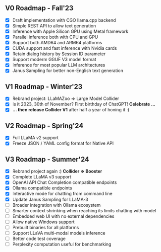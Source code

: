 ## V0 Roadmap - Fall'23

- [x] Draft implementation with CGO llama.cpp backend
- [x] Simple REST API to allow text generation
- [x] Inference with Apple Silicon GPU using Metal framework
- [x] Parallel inference both with CPU and GPU
- [x] Support both AMD64  and ARM64 platforms
- [x] CUDA support and fast inference with Nvidia cards
- [x] Retain dialog history by Session ID parameter
- [x] Support moderm GGUF V3 model format
- [x] Inference for most popular LLM architectures
- [x] Janus Sampling for better non-English text generation

## V1 Roadmap - Winter'23

- [x] Rebrand project: LLaMAZoo => Large Model Collider
- [x] Is it 2023, 30th of November? First birthday of ChatGPT! **Celebrate ...**
- [x] **... then release Collider V1** after half a year of honing it :)

## V2 Roadmap - Spring'24

- [x] Full LLaMA v2 support
- [x] Freeze JSON / YAML config format for Native API

## V3 Roadmap - Summer'24

- [x] Rebrand project again :) **Collider => Booster**
- [x] Complete LLaMA v3 support
- [x] OpenAI API Chat Completion compatible endpoints
- [x] Ollama compatible endpoints
- [x] Interactive mode for chatting from command line
- [x] Update Janus Sampling for LLaMA-3
- [ ] Broader integration with Ollama ecosystem
- [ ] Smarter context shrinking when reaching its limits chatting with model
- [ ] Embedded web UI with no external dependencies
- [ ] Allow native Windows support
- [ ] Prebuilt binaries for all platforms
- [ ] Support LLaVA multi-modal models inference
- [ ] Better code test coverage
- [ ] Perplexity computation useful for benchmarking
